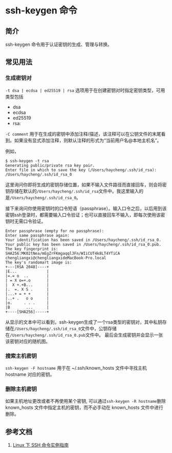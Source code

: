 # ssh-keygen 命令

## 简介
ssh-keygen 命令用于认证密钥的生成、管理与转换。

## 常见用法

### 生成密钥对
`-t dsa | ecdsa | ed25519 | rsa` 选项用于在创建密钥对时指定密钥类型，可用类型包括
- dsa
- ecdsa
- ed25519
- rsa: 

`-C comment` 用于在生成的密钥中添加注释/描述，该注释可以在公钥文件的末尾看到。如果没有显式添加注释，则默认注释的形式为“当前用户名@本地主机名”。

例如，
```
$ ssh-keygen -t rsa
Generating public/private rsa key pair.
Enter file in which to save the key (/Users/haycheng/.ssh/id_rsa): /Users/haycheng/.ssh/id_rsa_0
```
这里询问你即将生成的密钥存储位置，如果不输入文件路径而直接回车，则会将密钥存储在默认的`/Users/haycheng/.ssh/id_rsa`文件中。我这里输入的是`/Users/haycheng/.ssh/id_rsa_0`。

接下来询问你使用密钥时的口令短语（passphrase）。输入口令之后，以后用到该密钥ssh登录时，都需要输入口令验证；也可以直接回车不输入，即每次使用该密钥时无需口令验证。
```
Enter passphrase (empty for no passphrase):
Enter same passphrase again:
Your identification has been saved in /Users/haycheng/.ssh/id_rsa_0.
Your public key has been saved in /Users/haycheng/.ssh/id_rsa_0.pub.
The key fingerprint is:
SHA256:MK02tNea/mEgZrFKmgaqqlJFn/WIiCUT4k8LT4YTiCA chengliangxi@chengliangxideMacBook-Pro.local
The key's randomart image is:
+---[RSA 2048]----+
|E...             |
|=.= o  ..        |
| = X o=+.o       |
|  X +.+B...      |
|.  =. X S .      |
|...+ = + +       |
|..+ .   o o      |
|o.     . . .     |
|B       ...      |
+----[SHA256]-----+
```
从显示的文本中可以看到，ssh-keygen生成了一个rsa类型的密钥对，其中私钥存储在`/Users/haycheng/.ssh/id_rsa_0`文件中，公钥存储在`/Users/haycheng/.ssh/id_rsa_0.pub`文件中。
最后会生成密钥并会显示一张该密钥对应的随机图。

### 搜索主机密钥
`ssh-keygen -F hostname` 用于在 ~/.ssh/known_hosts 文件中寻找主机 hostname 对应的密钥。

### 删除主机密钥
如果主机地址更改或者不再使用某个密钥, 可以通过`ssh-keygen -R hostname`删除 known_hosts 文件中指定主机的密钥，而不必手动在 known_hosts 文件中进行删除。

## 参考文档
1. [Linux 下 SSH 命令实例指南](https://linux.cn/article-3858-1.html)

